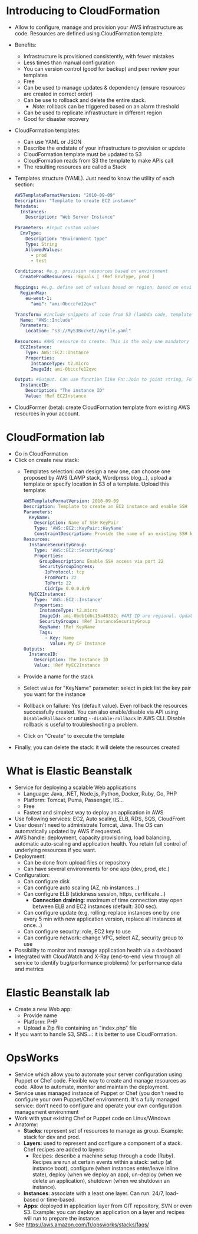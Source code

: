# Introducing to CloudFormation
* Allow to configure, manage and provision your AWS infrastructure as code. Resources are defined using CloudFormation template.
* Benefits:
  * Infrastructure is provisioned consistently, with fewer mistakes
  * Less times than manual configuration
  * You can version control (good for backup) and peer review your templates
  * Free
  * Can be used to manage updates & dependency (ensure resources are created in correct order)
  * Can be use to rollback and delete the entire stack.
    * _Note_: rollback can be triggered based on an alarm threshold
  * Can be used to replicate infrastructure in different region
  * Good for disaster recovery
* CloudFormation templates:
  * Can use YAML or JSON
  * Describe the endstate of your infrastructure to provision or update
  * CloudFormation template must be updated to S3
  * CloudFormation reads from S3 the template to make APIs call
  * The resulting resources are called a Stack
* Templates structure (YAML). Just need to know the utility of each section:

    ```yaml
    AWSTemplateFormatVersion: "2010-09-09"
    Description: "Template to create EC2 instance"
    Metadata:
      Instances:
        Description: "Web Server Instance"

    Parameters: #Input custom values
      EnvType:
        Description: "Environment type"
        Type: String
        AllowedValues:
          - prod
          - test

    Conditions: #e.g. provision resources based on environment
      CreateProdResources: !Equals [ !Ref EnvType, prod ]

    Mappings: #e.g. define set of values based on region, based on environment...
      RegionMap:
        eu-west-1:
          "ami": "ami-Obcccfe12qvc"

    Transform: #include snippets of code from S3 (lambda code, template snippet code, AWS provided snippet of code)
      Name: "AWS::Include"
      Parameters:
        Location: "s3://MyS3Bucket//myFile.yaml"

    Resources: #AWS resource to create. This is the only one mandatory section
      EC2Instance:
        Type: AWS::EC2::Instance
        Properties:
          InstanceType: t2.micro
          ImageId: ami-Obcccfe12qvc

    Output: #Output. Can use function like Fn::Join to joint string, Fn::GetAttr to retrieve server name, etc.
      InstanceID:
        Description: "The instance ID"
        Value: !Ref EC2Instance
    ```
* CloudFormer (beta): create CloudFormation template from existing AWS resources in your account.

# CloudFormation lab
* Go in CloudFormation
* Click on create new stack:
  * Templates selection: can design a new one, can choose one proposed by AWS (LAMP stack, Wordpress blog...), upload a template or specify location in S3 of a template. Upload this template:

    ```yaml
    AWSTemplateFormatVersion: 2010-09-09
    Description: Template to create an EC2 instance and enable SSH
    Parameters:
      KeyName:
        Description: Name of SSH KeyPair
        Type: 'AWS::EC2::KeyPair::KeyName'
        ConstraintDescription: Provide the name of an existing SSH key pair
    Resources:
      InstanceSecurityGroup:
        Type: 'AWS::EC2::SecurityGroup'
        Properties:
          GroupDescription: Enable SSH access via port 22
          SecurityGroupIngress:
            IpProtocol: tcp
            FromPort: 22
            ToPort: 22
            CidrIp: 0.0.0.0/0
      MyEC2Instance:
        Type: 'AWS::EC2::Instance'
        Properties:
          InstanceType: t2.micro
          ImageId: ami-0bdb1d6c15a40392c #AMI ID are regional. Update according to your region
          SecurityGroups: !Ref InstanceSecurityGroup
          KeyName: !Ref KeyName
          Tags:
            - Key: Name
              Value: My CF Instance
    Outputs:
      InstanceID:
        Description: The Instance ID
        Value: !Ref MyEC2Instance
    ```
  * Provide a name for the stack
  * Select value for "KeyName" parameter: select in pick list the key pair you want for the instance
  * Rollback on failure: Yes (default value). Even rollback the resources successfully created. You can also enable/disable via API using `DisabledRollback` or using `--disable-rollback` in AWS CLI. Disable rollback is useful to troubleshooting a problem.
  * Click on "Create" to execute the template
* Finally, you can delete the stack: it will delete the resources created

# What is Elastic Beanstalk
* Service for deploying a scalable Web applications
  * Language: Java, .NET, Node.js, Python, Docker, Ruby, Go, PHP
  * Platform: Tomcat, Puma, Passenger, IIS...
  * Free
  * Fastest and simplest way to deploy an application in AWS
* Use following services: EC2, Auto scaling, ELB, RDS, SQS, CloudFront
* User doesn't need to administrate Tomcat, Java. The OS can automatically updated by AWS if requested.
* AWS handle: deployment, capacity provisioning, load balancing, automatic auto-scaling and application health. You retain full control of underlying resources if you want.
* Deployment:
  * Can be done from upload files or repository
  * Can have several environments for one app (dev, prod, etc.)
* Configuration:
  * Can configure disk
  * Can configure auto scaling (AZ, nb instances...)
  * Can configure ELB (stickiness session, https, certificate...)
    * **Connection draining**: maximum of time connection stay open between ELB and EC2 instances (default: 300 sec).
  * Can configure update (e.g. rolling: replace instances one by one every 5 min with new application version, replace all instances at once...)
  * Can configure security: role, EC2 key to use
  * Can configure network: change VPC, select AZ, security group to use
* Possibility to monitor and manage application health via a dashboard
* Integrated with CloudWatch and X-Ray (end-to-end view through all service to identify bug/performance problems) for performance data and metrics

# Elastic Beanstalk lab
* Create a new Web app:
  * Provide name
  * Platform: PHP
  * Upload a Zip file containing an "index.php" file
* If you want to handle S3, SNS...: it is better to use CloudFormation.

# OpsWorks
* Service which allow you to automate your server configuration using Puppet or Chef code. Flexible way to create and manage resources as code. Allow to automate, monitor and maintain the deployment.
* Service uses managed instance of Puppet or Chef (you don't need to configure your own Puppet/Chef environment). It's a fully managed service: don't need to configure and operate your own configuration management environment
* Work with your existing Chef or Puppet code on Linux/Windows
* Anatomy:
  * **Stacks**: represent set of resources to manage as group. Example: stack for dev and prod.
  * **Layers**: used to represent and configure a component of a stack. Chef recipes are added to layers:
    * Recipes: describe a machine setup through a code (Ruby). Recipes are run at certain events within a stack: setup (at instance boot), configure (when instances enter/leave inline state), deploy (when we deploy an app), un-deploy (when we delete an application), shutdown (when we shutdown an instance).
  * **Instances**: associate with a least one layer. Can run: 24/7, load-based or time-based.
  * **Apps**: deployed in application layer from GIT repository, SVN or even S3. Example: you can deploy an application on a layer and recipes will run to prepare the instance.
* See https://aws.amazon.com/fr/opsworks/stacks/faqs/
